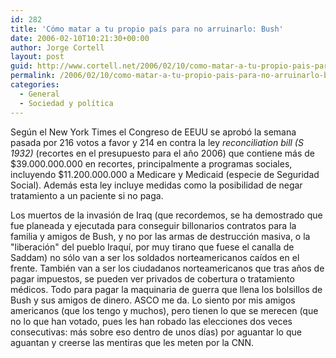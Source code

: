 ```yaml
---
id: 282
title: 'Cómo matar a tu propio paí­s para no arruinarlo: Bush'
date: 2006-02-10T10:21:30+00:00
author: Jorge Cortell
layout: post
guid: http://www.cortell.net/2006/02/10/como-matar-a-tu-propio-pais-para-no-arruinarlo-bush/
permalink: /2006/02/10/como-matar-a-tu-propio-pais-para-no-arruinarlo-bush/
categories:
  - General
  - Sociedad y polí­tica
---
```

Según el New York Times el Congreso de EEUU se aprobó la semana pasada por 216 votos a favor y 214 en contra la ley _reconciliation bill (S 1932)_ (recortes en el presupuesto para el año 2006) que contiene más de $39.000.000.000 en recortes, principalmente a programas sociales, incluyendo $11.200.000.000 a Medicare y Medicaid (especie de Seguridad Social). Además esta ley incluye medidas como la posibilidad de negar tratamiento a un paciente si no paga.

Los muertos de la invasión de Iraq (que recordemos, se ha demostrado que fue planeada y ejecutada para conseguir billonarios contratos para la familia y amigos de Bush, y no por las armas de destrucción masiva, o la "liberación" del pueblo Iraquí­, por muy tirano que fuese el canalla de Saddam) no sólo van a ser los soldados norteamericanos caí­dos en el frente. También van a ser los ciudadanos norteamericanos que tras años de pagar impuestos, se pueden ver privados de cobertura o tratamiento médicos. Todo para pagar la maquinaria de guerra que llena los bolsillos de Bush y sus amigos de dinero. ASCO me da. Lo siento por mis amigos americanos (que los tengo y muchos), pero tienen lo que se merecen (que no lo que han votado, pues les han robado las elecciones dos veces consecutivas: más sobre eso dentro de unos dí­as) por aguantar lo que aguantan y creerse las mentiras que les meten por la CNN.